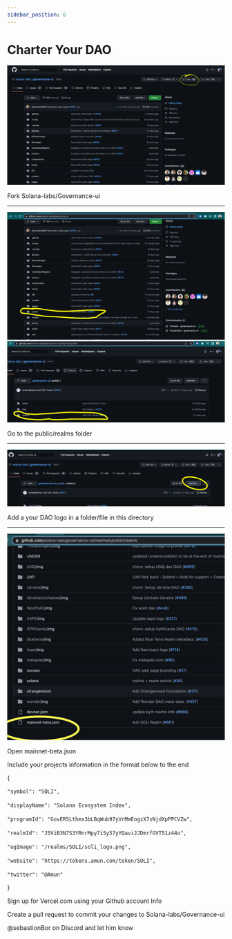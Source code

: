 ```yaml
---
sidebar_position: 6
---
```


# Charter Your DAO

![fork](docs/DAO-Management/creating-DAOs/CharteredDAOpics/fork.png)

Fork Solana-labs/Governance-ui

---


![public](docs/DAO-Management/creating-DAOs/CharteredDAOpics/public.png)
![public](docs/DAO-Management/creating-DAOs/CharteredDAOpics/public2.png)

Go to the public/realms folder

---

![logo](docs/DAO-Management/creating-DAOs/CharteredDAOpics/logo.png)

Add a your DAO logo in a folder/file in this directory

---

![mainnet](docs/DAO-Management/creating-DAOs/CharteredDAOpics/json.png)

Open mainnet-beta.json

Include your projects information in the format below to the end

 {

    "symbol": "SOLI",

    "displayName": "Solana Ecosystem Index",

    "programId": "GovER5Lthms3bLBqWub97yVrMmEogzX7xNjdXpPPCVZw",

    "realmId": "J5ViB3N7S3YRnrMpy7iSy57yYQaviJJDmrfGVT51z44o",

    "ogImage": "/realms/SOLI/soli_logo.png",

    "website": "https://tokens.amun.com/token/SOLI",

    "twitter": "@Amun"

  }


Sign up for Vercel.com using your Github account Info

Create a pull request to commit your changes to Solana-labs/Governance-ui


@sebastionBor on Discord and let him know

